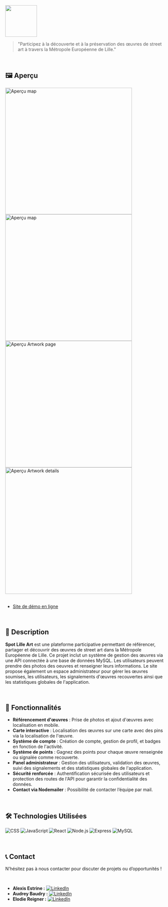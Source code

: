<div>
  <img src="https://www.estrine-alexis.fr/assets/github/Spot-lille-Art-logo.png" alt"Logo Spot Lille Art" height="100" />
</div>

> "Participez à la découverte et à la préservation des œuvres de street art à travers la Métropole Européenne de Lille."

<br>

## 🖼️ Aperçu

<div>
  <a href="https://www.estrine-alexis.fr/assets/github/login-sla.png">
    <img src="https://www.estrine-alexis.fr/assets/github/login-sla.png" alt="Aperçu map" width="400" />
  </a>
  <a href="https://www.estrine-alexis.fr/assets/projects/spot-lille-art/map.png">
    <img src="https://www.estrine-alexis.fr/assets/projects/spot-lille-art/map.png" alt="Aperçu map" width="400" />
  </a>
  <a href="https://www.estrine-alexis.fr/assets/projects/spot-lille-art/artworks.png">
    <img src="https://www.estrine-alexis.fr/assets/projects/spot-lille-art/artworks.png" alt="Aperçu Artwork page" width="400" />
  </a>
  <a href="https://www.estrine-alexis.fr/assets/projects/spot-lille-art/artwork.png">
    <img src="https://www.estrine-alexis.fr/assets/projects/spot-lille-art/artwork.png" alt="Aperçu Artwork details" width="400" />
  </a>
</div>

<br>

- [Site de démo en ligne](https://spot-lille-art.utopland.net/)

<br>

## 📜 Description

**Spot Lille Art** est une plateforme participative permettant de référencer, partager et découvrir des œuvres de street art dans la Métropole Européenne de Lille. Ce projet inclut un système de gestion des œuvres via une API connectée à une base de données MySQL. Les utilisateurs peuvent prendre des photos des oeuvres et renseigner leurs informations. Le site propose également un espace administrateur pour gérer les œuvres soumises, les utilisateurs, les signalements d'œuvres recouvertes ainsi que les statistiques globales de l'application.

<br>

## 🚀 Fonctionnalités

- **Référencement d'œuvres** : Prise de photos et ajout d'œuvres avec localisation en mobile.
- **Carte interactive** : Localisation des œuvres sur une carte avec des pins via la localisation de l'œuvre.
- **Système de compte** : Création de compte, gestion de profil, et badges en fonction de l'activité.
- **Système de points** : Gagnez des points pour chaque œuvre renseignée ou signalée comme recouverte.
- **Panel administrateur** : Gestion des utilisateurs, validation des œuvres, suivi des signalements et des statistiques globales de l'application.
- **Sécurité renforcée** : Authentification sécurisée des utilisateurs et protection des routes de l'API pour garantir la confidentialité des données.
- **Contact via Nodemailer** : Possibilité de contacter l’équipe par mail.

<br>

## 🛠 Technologies Utilisées

![CSS](https://img.shields.io/badge/CSS-1572B6?style=for-the-badge&logo=css3&logoColor=white)
![JavaScript](https://img.shields.io/badge/JavaScript-F7DF1E?style=for-the-badge&logo=javascript&logoColor=black)
![React](https://img.shields.io/badge/React-61DAFB?style=for-the-badge&logo=react&logoColor=black)
![Node.js](https://img.shields.io/badge/Node.js-339933?style=for-the-badge&logo=nodedotjs&logoColor=white)
![Express](https://img.shields.io/badge/Express-000000?style=for-the-badge&logo=express&logoColor=white)
![MySQL](https://img.shields.io/badge/MySQL-4479A1?style=for-the-badge&logo=mysql&logoColor=white)

<br>

## 📞 Contact

N’hésitez pas à nous contacter pour discuter de projets ou d’opportunités !

<br>

- **Alexis Estrine :** [![LinkedIn](https://img.shields.io/badge/LinkedIn-0A66C2?style=for-the-badge&logo=linkedin&logoColor=white)](https://www.linkedin.com/in/alexis-estrine/)
- **Audrey Baudry :** [![LinkedIn](https://img.shields.io/badge/LinkedIn-0A66C2?style=for-the-badge&logo=linkedin&logoColor=white)](https://www.linkedin.com/in/audrey-baudry/)
- **Elodie Reigner :** [![LinkedIn](https://img.shields.io/badge/LinkedIn-0A66C2?style=for-the-badge&logo=linkedin&logoColor=white)](https://www.linkedin.com/in/elodie-regnier/)
